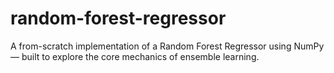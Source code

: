 # random-forest-regressor
A from-scratch implementation of a Random Forest Regressor using NumPy — built to explore the core mechanics of ensemble learning.
